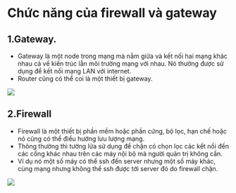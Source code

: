 # Chức năng của firewall và gateway
## 1.Gateway.
- Gateway là một node trong mạng mà nằm giữa và kết nối hai mạng khác nhau cả về kiến trúc lẫn môi trường mạng với nhau. Nó thường được sử dụng để kết nối mạng LAN với internet.
- Router cũng có thể coi là một thiết bị gateway.

![](http://i.imgur.com/qalSkDr.png)

## 2.Firewall
- Firewall là một thiết bị phần mềm hoặc phần cứng, bộ lọc, hạn chế hoặc nó cũng có thể điều hướng lưu lượng mạng.
- Thông thường thì tường lửa sử dụng để chặn có chọn lọc các kết nối đến các cổng khác nhau trên các máy nội bộ mà người quản trị không cần.
- Ví dụ nó một số máy có thể ssh đến server nhưng một số máy khác, cùng mạng nhưng không thể ssh được tới server đó do firewall chặn.

![](http://i.imgur.com/yhLPFqn.png)
